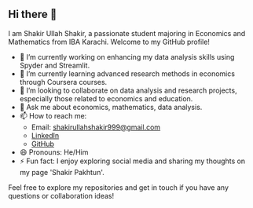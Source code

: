 ## Hi there 👋

I am Shakir Ullah Shakir, a passionate student majoring in Economics and Mathematics from IBA Karachi. Welcome to my GitHub profile!

- 🔭 I’m currently working on enhancing my data analysis skills using Spyder and Streamlit.
- 🌱 I’m currently learning advanced research methods in economics through Coursera courses.
- 👯 I’m looking to collaborate on data analysis and research projects, especially those related to economics and education.
- 💬 Ask me about economics, mathematics, data analysis.
- 📫 How to reach me: 
  - Email: shakirullahshakir999@gmail.com
  - [LinkedIn](https://linkedin.com/in/shakir-ullah-shakir)
  - [GitHub](https://github.com/shakir5154)
- 😄 Pronouns: He/Him
- ⚡ Fun fact: I enjoy exploring social media and sharing my thoughts on my page 'Shakir Pakhtun'.

Feel free to explore my repositories and get in touch if you have any questions or collaboration ideas!
